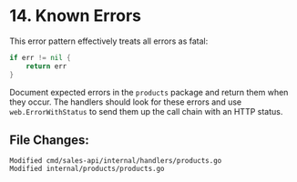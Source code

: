 # 14. Known Errors

This error pattern effectively treats all errors as fatal:

```go
if err != nil {
	return err
}
```

Document expected errors in the `products` package and return them when they
occur. The handlers should look for these errors and use `web.ErrorWithStatus`
to send them up the call chain with an HTTP status.


## File Changes:

```
Modified cmd/sales-api/internal/handlers/products.go
Modified internal/products/products.go
```